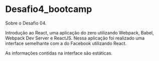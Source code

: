# Desafio4_bootcamp
Sobre o Desafio 04.

Introdução ao React, uma aplicação do zero utilizando Webpack, Babel, Webpack Dev Server e ReactJS.
Nessa aplicação foi realizado uma interface semelhante com a do Facebook utilizando React.

As informações contidas na interface são estáticas.
